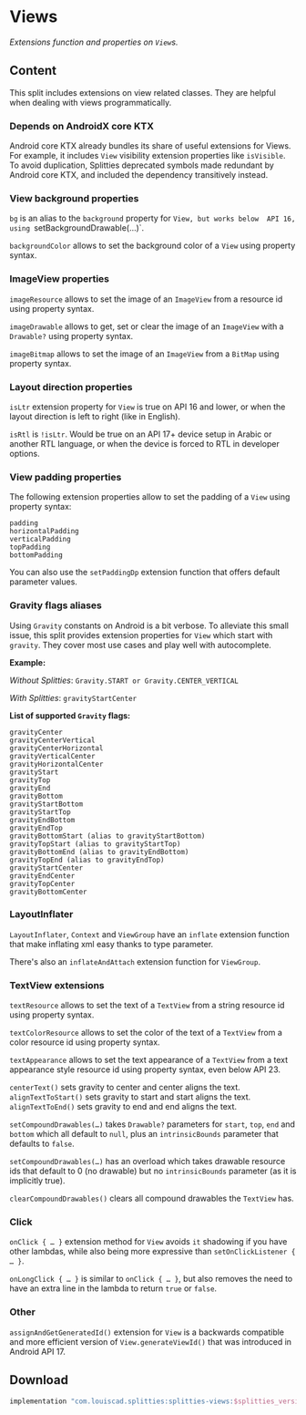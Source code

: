# Views

*Extensions function and properties on `View`s.*

## Content

This split includes extensions on view related classes. They are helpful when
dealing with views programmatically.

### Depends on AndroidX core KTX

Android core KTX already bundles its share of useful extensions for Views.
For example, it includes `View` visibility extension properties like `isVisible`.
To avoid duplication, Splitties deprecated symbols made redundant by Android
core KTX, and included the dependency transitively instead.

### View background properties

`bg` is an alias to the `background` property for `View, but works below 
API 16, using `setBackgroundDrawable(…)`.

`backgroundColor` allows to set the background color of a `View` using
property syntax.

### ImageView properties

`imageResource` allows to set the image of an `ImageView` from a resource id
using property syntax.

`imageDrawable` allows to get, set or clear the image of an `ImageView` with
a `Drawable?` using property syntax.

`imageBitmap` allows to set the image of an `ImageView` from a `BitMap`
using property syntax.

### Layout direction properties

`isLtr` extension property for `View` is true on API 16 and lower, or when
the layout direction is left to right (like in English).

`isRtl` is `!isLtr`. Would be true on an API 17+ device setup in Arabic or
another RTL language, or when the device is forced to RTL in developer options.

### View padding properties

The following extension properties allow to set the padding of a `View` using
property syntax:

```
padding
horizontalPadding
verticalPadding
topPadding
bottomPadding
```

You can also use the `setPaddingDp` extension function that offers default
parameter values.

### Gravity flags aliases

Using `Gravity` constants on Android is a bit verbose.
To alleviate this small issue, this split provides extension properties for
`View` which start with `gravity`. They cover most use cases and play well
with autocomplete.

**Example:**

*Without Splitties*: `Gravity.START or Gravity.CENTER_VERTICAL`

*With Splitties*: `gravityStartCenter`

**List of supported `Gravity` flags:**
```
gravityCenter
gravityCenterVertical
gravityCenterHorizontal
gravityVerticalCenter
gravityHorizontalCenter
gravityStart
gravityTop
gravityEnd
gravityBottom
gravityStartBottom
gravityStartTop
gravityEndBottom
gravityEndTop
gravityBottomStart (alias to gravityStartBottom)
gravityTopStart (alias to gravityStartTop)
gravityBottomEnd (alias to gravityEndBottom)
gravityTopEnd (alias to gravityEndTop)
gravityStartCenter
gravityEndCenter
gravityTopCenter
gravityBottomCenter
```

### LayoutInflater

`LayoutInflater`, `Context` and `ViewGroup` have an `inflate` extension
function that make inflating xml easy thanks to type parameter.

There's also an `inflateAndAttach` extension function for `ViewGroup`.

### TextView extensions

`textResource` allows to set the text of a `TextView` from a string resource
id using property syntax.

`textColorResource` allows to set the color of the text of a `TextView` from
a color resource id using property syntax.

`textAppearance` allows to set the text appearance of a `TextView` from a
text appearance style resource id using property syntax, even below API 23.

`centerText()` sets gravity to center and center aligns the text.
`alignTextToStart()` sets gravity to start and start aligns the text.
`alignTextToEnd()` sets gravity to end and end aligns the text.

`setCompoundDrawables(…)` takes `Drawable?` parameters for `start`, `top`,
`end` and `bottom` which all default to `null`, plus an `intrinsicBounds`
parameter that defaults to `false`.

`setCompoundDrawables(…)` has an overload which takes drawable resource ids
that default to 0 (no drawable) but no `intrinsicBounds` parameter (as it is
implicitly true).

`clearCompoundDrawables()` clears all compound drawables the `TextView` has.

### Click

`onClick { … }` extension method for `View` avoids `it` shadowing if you have
other lambdas, while also being more expressive than `setOnClickListener { … }`.

`onLongClick { … }` is similar to `onClick { … }`, but also removes the need
to have an extra line in the lambda to return `true` or `false`.

### Other

`assignAndGetGeneratedId()` extension for `View` is a backwards compatible
and more efficient version of `View.generateViewId()` that was introduced
in Android API 17.

## Download

```groovy
implementation "com.louiscad.splitties:splitties-views:$splitties_version"
```
